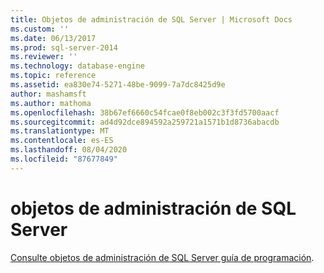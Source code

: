 ```yaml
---
title: Objetos de administración de SQL Server | Microsoft Docs
ms.custom: ''
ms.date: 06/13/2017
ms.prod: sql-server-2014
ms.reviewer: ''
ms.technology: database-engine
ms.topic: reference
ms.assetid: ea830e74-5271-48be-9099-7a7dc8425d9e
author: mashamsft
ms.author: mathoma
ms.openlocfilehash: 38b67ef6660c54fcae0f8eb002c3f3fd5700aacf
ms.sourcegitcommit: ad4d92dce894592a259721a1571b1d8736abacdb
ms.translationtype: MT
ms.contentlocale: es-ES
ms.lasthandoff: 08/04/2020
ms.locfileid: "87677849"
---
```

# <a name="sql-server-management-objects"></a>objetos de administración de SQL Server

[Consulte objetos de administración de SQL Server guía de programación](../../relational-databases/server-management-objects-smo/sql-server-management-objects-smo-programming-guide.md).
